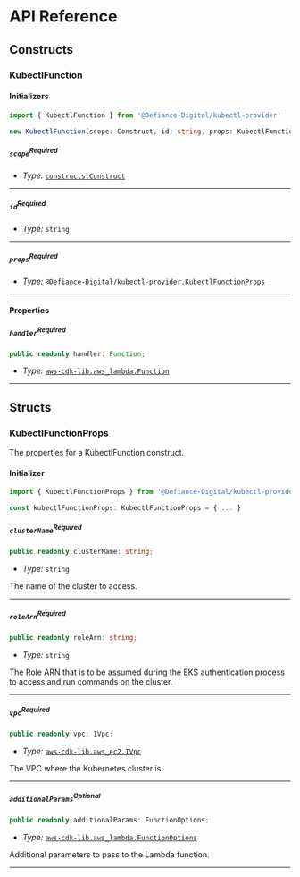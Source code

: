 # API Reference <a name="API Reference"></a>

## Constructs <a name="Constructs"></a>

### KubectlFunction <a name="@Defiance-Digital/kubectl-provider.KubectlFunction"></a>

#### Initializers <a name="@Defiance-Digital/kubectl-provider.KubectlFunction.Initializer"></a>

```typescript
import { KubectlFunction } from '@Defiance-Digital/kubectl-provider'

new KubectlFunction(scope: Construct, id: string, props: KubectlFunctionProps)
```

##### `scope`<sup>Required</sup> <a name="@Defiance-Digital/kubectl-provider.KubectlFunction.parameter.scope"></a>

- *Type:* [`constructs.Construct`](#constructs.Construct)

---

##### `id`<sup>Required</sup> <a name="@Defiance-Digital/kubectl-provider.KubectlFunction.parameter.id"></a>

- *Type:* `string`

---

##### `props`<sup>Required</sup> <a name="@Defiance-Digital/kubectl-provider.KubectlFunction.parameter.props"></a>

- *Type:* [`@Defiance-Digital/kubectl-provider.KubectlFunctionProps`](#@Defiance-Digital/kubectl-provider.KubectlFunctionProps)

---



#### Properties <a name="Properties"></a>

##### `handler`<sup>Required</sup> <a name="@Defiance-Digital/kubectl-provider.KubectlFunction.property.handler"></a>

```typescript
public readonly handler: Function;
```

- *Type:* [`aws-cdk-lib.aws_lambda.Function`](#aws-cdk-lib.aws_lambda.Function)

---


## Structs <a name="Structs"></a>

### KubectlFunctionProps <a name="@Defiance-Digital/kubectl-provider.KubectlFunctionProps"></a>

The properties for a KubectlFunction construct.

#### Initializer <a name="[object Object].Initializer"></a>

```typescript
import { KubectlFunctionProps } from '@Defiance-Digital/kubectl-provider'

const kubectlFunctionProps: KubectlFunctionProps = { ... }
```

##### `clusterName`<sup>Required</sup> <a name="@Defiance-Digital/kubectl-provider.KubectlFunctionProps.property.clusterName"></a>

```typescript
public readonly clusterName: string;
```

- *Type:* `string`

The name of the cluster to access.

---

##### `roleArn`<sup>Required</sup> <a name="@Defiance-Digital/kubectl-provider.KubectlFunctionProps.property.roleArn"></a>

```typescript
public readonly roleArn: string;
```

- *Type:* `string`

The Role ARN that is to be assumed during the EKS authentication process to access and run commands on the cluster.

---

##### `vpc`<sup>Required</sup> <a name="@Defiance-Digital/kubectl-provider.KubectlFunctionProps.property.vpc"></a>

```typescript
public readonly vpc: IVpc;
```

- *Type:* [`aws-cdk-lib.aws_ec2.IVpc`](#aws-cdk-lib.aws_ec2.IVpc)

The VPC where the Kubernetes cluster is.

---

##### `additionalParams`<sup>Optional</sup> <a name="@Defiance-Digital/kubectl-provider.KubectlFunctionProps.property.additionalParams"></a>

```typescript
public readonly additionalParams: FunctionOptions;
```

- *Type:* [`aws-cdk-lib.aws_lambda.FunctionOptions`](#aws-cdk-lib.aws_lambda.FunctionOptions)

Additional parameters to pass to the Lambda function.

---



